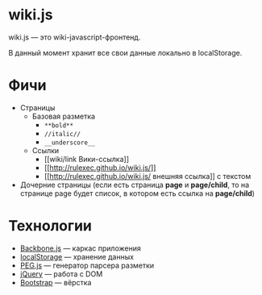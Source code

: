 wiki.js
=======

wiki.js — это wiki-javascript-фронтенд.

В данный момент хранит все свои данные локально в localStorage.

# Фичи
* Страницы
  * Базовая разметка
    * ``**bold**``
    * ``//italic//``
    * ``__underscore__``
  * Ссылки
    * [[wiki/link Вики-ссылка]]
    * [[http://rulexec.github.io/wiki.js/]]
    * [[http://rulexec.github.io/wiki.js/ внешняя ссылка]] с текстом
* Дочерние страницы (если есть страница **page** и **page/child**, то на странице page будет список, в котором есть ссылка на **page/child**)

# Технологии
* [Backbone.js](http://backbonejs.org/) — каркас приложения
* [localStorage](http://www.w3.org/TR/webstorage/) — хранение данных
* [PEG.js](http://pegjs.majda.cz/) — генератор парсера разметки
* [jQuery](http://jquery.com/) — работа с DOM
* [Bootstrap](http://twitter.github.io/bootstrap/) — вёрстка
